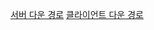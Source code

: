 [서버 다운 경로](https://s3.ap-northeast-2.amazonaws.com/page.thecoala.io/server_down/CoalaSetup%5BT%5D.exe)
[클라이언트 다운 경로](https://s3.ap-northeast-2.amazonaws.com/page.thecoala.io/downloads/CoalaDownloader.exe)
